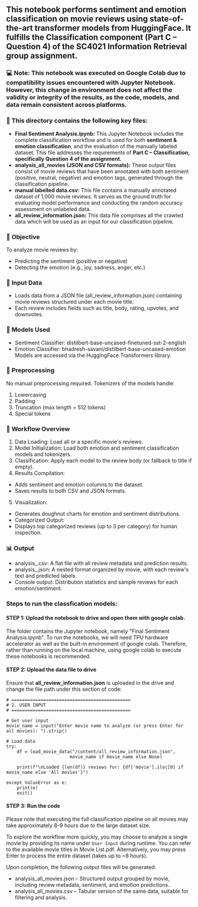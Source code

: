 ## This notebook performs sentiment and emotion classification on movie reviews using state-of-the-art transformer models from HuggingFace. It fulfills the Classification component (Part C – Question 4) of the SC4021 Information Retrieval group assignment.

### 💻 Note: This notebook was executed on Google Colab due to compatibility issues encountered with Jupyter Notebook. However, this change in environment does not affect the validity or integrity of the results, as the code, models, and data remain consistent across platforms.


### **📂 This directory contains the following key files:**
* **Final Sentiment Analysis.ipynb:** This Jupyter Notebook includes the complete classification workflow and is used for both **sentiment & emotion classification**, and the evaluation of the manually labeled dataset. This file addresses the requirements of **Part C – Classification, specifically Question 4 of the assignment.**
* **analysis_all_movies (JSON and CSV formats):** These output files consist of movie reviews that have been annotated with both sentiment (positive, neutral, negative) and emotion tags, generated through the classification pipeline.
* **manual labelled data.csv:** This file contains a manually annotated dataset of 1,000 movie reviews. It serves as the ground truth for evaluating model performance and conducting the random accuracy assessment on unlabeled data.
* **all_review_information.json:** This data file comprises all the crawled data which will be used as an input for our classification pipeline.

### 🎯 **Objective**
To analyze movie reviews by:
* Predicting the sentiment (positive or negative)
* Detecting the emotion (e.g., joy, sadness, anger, etc.)

### 📁 **Input Data**
- Loads data from a JSON file (all_review_information.json) containing movie reviews structured under each movie title.
- Each review includes fields such as title, body, rating, upvotes, and downvotes.

### 🧠 **Models Used**
- Sentiment Classifier: distilbert-base-uncased-finetuned-sst-2-english
- Emotion Classifier: bhadresh-savani/distilbert-base-uncased-emotion
Models are accessed via the HuggingFace Transformers library.

### 🔧 **Preprocessing**
No manual preprocessing required.
Tokenizers of the models handle:
1. Lowercasing
2. Padding
3. Truncation (max length = 512 tokens)
4. Special tokens

### 🧪 **Workflow Overview**
1. Data Loading: Load all or a specific movie's reviews.
2. Model Initialization: Load both emotion and sentiment classification models and tokenizers.
3. Classification: Apply each model to the review body (or fallback to title if empty).
4. Results Compilation:
* Adds sentiment and emotion columns to the dataset.
* Saves results to both CSV and JSON formats.
5. Visualization:
- Generates doughnut charts for emotion and sentiment distributions.
- Categorized Output:
- Displays top categorized reviews (up to 3 per category) for human inspection.

### 📊 **Output**
* analysis_.csv: A flat file with all review metadata and prediction results.
* analysis_.json: A nested format organized by movie, with each review's text and predicted labels.
* Console output: Distribution statistics and sample reviews for each emotion/sentiment.

### Steps to run the classfication models:
#### STEP 1: Upload the notebook to drive and open them with google colab.
The folder contains the Jupyter notebook, namely "Final Sentiment Analysis.ipynb". To run the notebooks, we will need TPU hardware accelerator as well as the built-in environment of google colab. Therefore, rather than running on the local machine, using google colab to execute these notebooks is recommended.

#### STEP 2: Upload the data file to drive
Ensure that **all_review_information.json** is uploaded in the drive and change the file path under this section of code:
```
# =============================================
# 2. USER INPUT
# =============================================

# Get user input
movie_name = input("Enter movie name to analyze (or press Enter for all movies): ").strip()

# Load data
try:
    df = load_movie_data("/content/all_review_information.json",
                        movie_name if movie_name else None)

    print(f"\nLoaded {len(df)} reviews for: {df['movie'].iloc[0] if movie_name else 'All movies'}")

except ValueError as e:
    print(e)
    exit()
```

#### STEP 3: Run the code
Please note that executing the full classification pipeline on all movies may take approximately 8–9 hours due to the large dataset size.

To explore the workflow more quickly, you may choose to analyze a single movie by providing its name under `User Input` during runtime. You can refer to the available movie titles in Movie List.pdf. Alternatively, you may press Enter to process the entire dataset (takes up to ~8 hours).

Upon completion, the following output files will be generated:
- analysis_all_movies.json – Structured output grouped by movie, including review metadata, sentiment, and emotion predictions.
- analysis_all_movies.csv – Tabular version of the same data, suitable for filtering and analysis.


